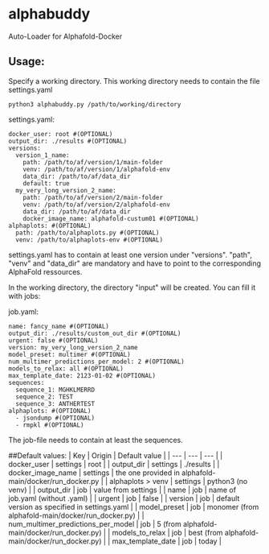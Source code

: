 # alphabuddy
Auto-Loader for Alphafold-Docker

## Usage:
Specify a working directory. This working directory needs to contain the file settings.yaml
```
python3 alphabuddy.py /path/to/working/directory
```

settings.yaml:
```
docker_user: root #(OPTIONAL)
output_dir: ./results #(OPTIONAL)
versions:
  version_1_name:
    path: /path/to/af/version/1/main-folder
    venv: /path/to/af/version/1/alphafold-env
    data_dir: /path/to/af/data_dir
    default: true
  my_very_long_version_2_name:
    path: /path/to/af/version/2/main-folder
    venv: /path/to/af/version/2/alphafold-env
    data_dir: /path/to/af/data_dir
    docker_image_name: alphafold-custum01 #(OPTIONAL)
alphaplots: #(OPTIONAL)
  path: /path/to/alphaplots.py #(OPTIONAL)
  venv: /path/to/alphaplots-env #(OPTIONAL)
```
settings.yaml has to contain at least one version under "versions". "path", "venv" and "data_dir" are mandatory and have to point to the corresponding AlphaFold ressources.

In the working directory, the directory "input" will be created. You can fill it with jobs:

job.yaml:
```
name: fancy_name #(OPTIONAL)
output_dir: ./results/custom_out_dir #(OPTIONAL)
urgent: false #(OPTIONAL)
version: my_very_long_version_2_name
model_preset: multimer #(OPTIONAL)
num_multimer_predictions_per_model: 2 #(OPTIONAL)
models_to_relax: all #(OPTIONAL)
max_template_date: 2123-01-02 #(OPTIONAL)
sequences:
  sequence_1: MGHKLMERRD
  sequence_2: TEST
  sequence_3: ANTHERTEST
alphaplots: #(OPTIONAL)
  - jsondump #(OPTIONAL)
  - rmpkl #(OPTIONAL)
```
The job-file needs to contain at least the sequences.

##Default values:
| Key                                   | Origin    | Default value |
| ---                                   | ---       | ---           |
| docker_user                           | settings  | root    |
| output_dir                            | settings  | ./results      |
| docker_image_name                     | settings  | the one provided in alphafold-main/docker/run_docker.py |
| alphaplots > venv                     | settings  | python3 (no venv) |
| output_dir                            | job       | value from settings     |
| name                                  | job       | name of job.yaml (without .yaml) |
| urgent                                | job       | false |
| version                               | job       | default version as specified in settings.yaml |
| model_preset                          | job       | monomer (from alphafold-main/docker/run_docker.py) |
| num_multimer_predictions_per_model    | job       | 5 (from alphafold-main/docker/run_docker.py) |
| models_to_relax                       | job       | best (from alphafold-main/docker/run_docker.py) |
| max_template_date                     | job       | today |

